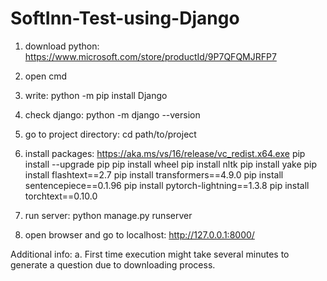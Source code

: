 # SoftInn-Test-using-Django

1. download python: 
	https://www.microsoft.com/store/productId/9P7QFQMJRFP7
	
2. open cmd

3. write:
	python -m pip install Django

4. check django:
	python -m django --version

5. go to project directory:
	cd path/to/project

6. install packages:
	https://aka.ms/vs/16/release/vc_redist.x64.exe
	pip install --upgrade pip
	pip install wheel
	pip install nltk
	pip install yake
	pip install flashtext==2.7
	pip install transformers==4.9.0
	pip install sentencepiece==0.1.96
	pip install pytorch-lightning==1.3.8
	pip install torchtext==0.10.0

7. run server:
	python manage.py runserver

8. open browser and go to localhost:
	http://127.0.0.1:8000/


Additional info:
a. First time execution might take several minutes to generate a question due to downloading process.
